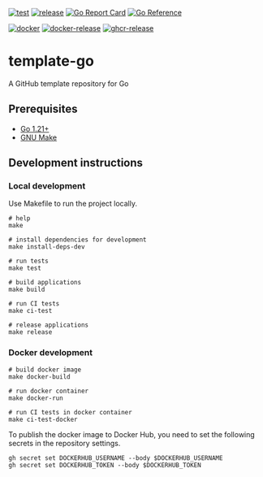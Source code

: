 [![test](https://github.com/ks6088ts-labs/sandbox-go/actions/workflows/test.yaml/badge.svg?branch=main)](https://github.com/ks6088ts-labs/sandbox-go/actions/workflows/test.yaml?query=branch%3Amain)
[![release](https://github.com/ks6088ts-labs/sandbox-go/actions/workflows/release.yaml/badge.svg)](https://github.com/ks6088ts-labs/sandbox-go/actions/workflows/release.yaml)
[![Go Report Card](https://goreportcard.com/badge/github.com/ks6088ts-labs/sandbox-go)](https://goreportcard.com/report/github.com/ks6088ts-labs/sandbox-go)
[![Go Reference](https://pkg.go.dev/badge/github.com/ks6088ts-labs/sandbox-go.svg)](https://pkg.go.dev/github.com/ks6088ts-labs/sandbox-go)

[![docker](https://github.com/ks6088ts-labs/sandbox-go/actions/workflows/docker.yaml/badge.svg?branch=main)](https://github.com/ks6088ts-labs/sandbox-go/actions/workflows/docker.yaml?query=branch%3Amain)
[![docker-release](https://github.com/ks6088ts-labs/sandbox-go/actions/workflows/docker-release.yaml/badge.svg)](https://github.com/ks6088ts-labs/sandbox-go/actions/workflows/docker-release.yaml)
[![ghcr-release](https://github.com/ks6088ts-labs/sandbox-go/actions/workflows/ghcr-release.yaml/badge.svg)](https://github.com/ks6088ts-labs/sandbox-go/actions/workflows/ghcr-release.yaml)

# template-go

A GitHub template repository for Go

## Prerequisites

- [Go 1.21+](https://go.dev/doc/install)
- [GNU Make](https://www.gnu.org/software/make/)

## Development instructions

### Local development

Use Makefile to run the project locally.

```shell
# help
make

# install dependencies for development
make install-deps-dev

# run tests
make test

# build applications
make build

# run CI tests
make ci-test

# release applications
make release
```

### Docker development

```shell
# build docker image
make docker-build

# run docker container
make docker-run

# run CI tests in docker container
make ci-test-docker
```

To publish the docker image to Docker Hub, you need to set the following secrets in the repository settings.

```shell
gh secret set DOCKERHUB_USERNAME --body $DOCKERHUB_USERNAME
gh secret set DOCKERHUB_TOKEN --body $DOCKERHUB_TOKEN
```
